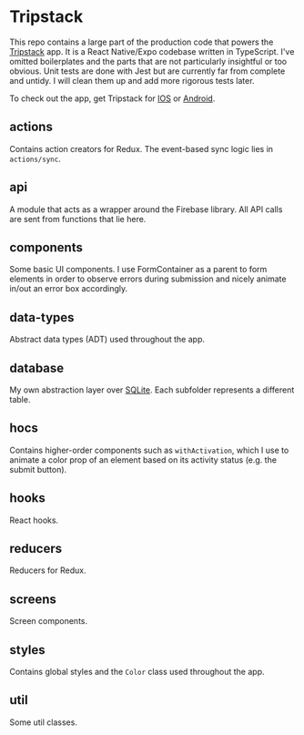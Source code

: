 # Tripstack

This repo contains a large part of the production code that powers the [Tripstack](https://ocustel.com/projects/tripstack) app. It is a React Native/Expo codebase written in TypeScript. I've omitted boilerplates and the parts that are not particularly insightful or too obvious. Unit tests are done with Jest but are currently far from complete and untidy. I will clean them up and add more rigorous tests later.

To check out the app, get Tripstack for [IOS](https://apps.apple.com/us/app/tripstack/id1485384771?ls=1) or [Android](https://play.google.com/store/apps/details?id=com.tripstack.tripstack).

## actions

Contains action creators for Redux. The event-based sync logic lies in `actions/sync`.

## api

A module that acts as a wrapper around the Firebase library. All API calls are sent from functions that lie here.

## components

Some basic UI components. I use FormContainer as a parent to form elements in order to observe errors during submission and nicely animate in/out an error box accordingly.

## data-types

Abstract data types (ADT) used throughout the app.

## database

My own abstraction layer over [SQLite](https://docs.expo.io/versions/latest/sdk/sqlite/). Each subfolder represents a different table.

## hocs

Contains higher-order components such as `withActivation`, which I use to animate a color prop of an element based on its activity status (e.g. the submit button).

## hooks

React hooks.

## reducers

Reducers for Redux.

## screens

Screen components.

## styles

Contains global styles and the `Color` class used throughout the app.

## util

Some util classes.

